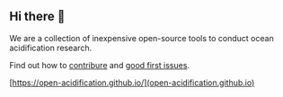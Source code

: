 ## Hi there 👋

We are a collection of inexpensive open-source tools to conduct ocean acidification research. 

Find out how to [contribure](https://github.com/Open-Acidification/Open-Acidification.github.io/blob/main/CONTRIBUTING.md) and [good first issues](https://github.com/Open-Acidification/TankController/issues?q=is%3Aissue+is%3Aopen+label%3A%22good+first+issue%22).

[https://open-acidification.github.io/](open-acidification.github.io)

<!--

**Here are some ideas to get you started:**

🙋‍♀️ A short introduction - what is your organization all about?
🌈 Contribution guidelines - how can the community get involved?
👩‍💻 Useful resources - where can the community find your docs? Is there anything else the community should know?
🍿 Fun facts - what does your team eat for breakfast?
🧙 Remember, you can do mighty things with the power of [Markdown](https://docs.github.com/github/writing-on-github/getting-started-with-writing-and-formatting-on-github/basic-writing-and-formatting-syntax)
-->
